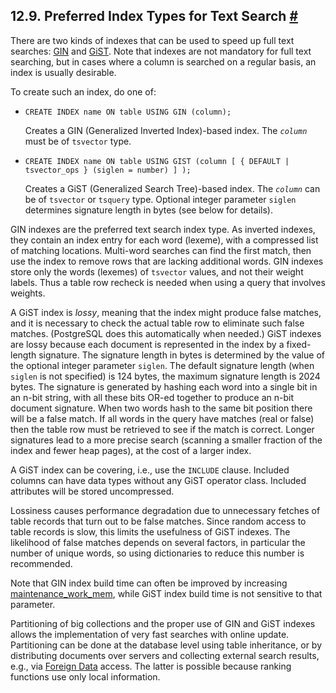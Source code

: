 ## 12.9. Preferred Index Types for Text Search [#](#TEXTSEARCH-INDEXES)

There are two kinds of indexes that can be used to speed up full text searches: [GIN](gin.html "Chapter 70. GIN Indexes") and [GiST](gist.html "Chapter 68. GiST Indexes"). Note that indexes are not mandatory for full text searching, but in cases where a column is searched on a regular basis, an index is usually desirable.

To create such an index, do one of:

* `CREATE INDEX name ON table USING GIN (column);`

    Creates a GIN (Generalized Inverted Index)-based index. The *`column`* must be of `tsvector` type.

* `CREATE INDEX name ON table USING GIST (column [ { DEFAULT | tsvector_ops } (siglen = number) ] );`

    Creates a GiST (Generalized Search Tree)-based index. The *`column`* can be of `tsvector` or `tsquery` type. Optional integer parameter `siglen` determines signature length in bytes (see below for details).

GIN indexes are the preferred text search index type. As inverted indexes, they contain an index entry for each word (lexeme), with a compressed list of matching locations. Multi-word searches can find the first match, then use the index to remove rows that are lacking additional words. GIN indexes store only the words (lexemes) of `tsvector` values, and not their weight labels. Thus a table row recheck is needed when using a query that involves weights.

A GiST index is *lossy*, meaning that the index might produce false matches, and it is necessary to check the actual table row to eliminate such false matches. (PostgreSQL does this automatically when needed.) GiST indexes are lossy because each document is represented in the index by a fixed-length signature. The signature length in bytes is determined by the value of the optional integer parameter `siglen`. The default signature length (when `siglen` is not specified) is 124 bytes, the maximum signature length is 2024 bytes. The signature is generated by hashing each word into a single bit in an n-bit string, with all these bits OR-ed together to produce an n-bit document signature. When two words hash to the same bit position there will be a false match. If all words in the query have matches (real or false) then the table row must be retrieved to see if the match is correct. Longer signatures lead to a more precise search (scanning a smaller fraction of the index and fewer heap pages), at the cost of a larger index.

A GiST index can be covering, i.e., use the `INCLUDE` clause. Included columns can have data types without any GiST operator class. Included attributes will be stored uncompressed.

Lossiness causes performance degradation due to unnecessary fetches of table records that turn out to be false matches. Since random access to table records is slow, this limits the usefulness of GiST indexes. The likelihood of false matches depends on several factors, in particular the number of unique words, so using dictionaries to reduce this number is recommended.

Note that GIN index build time can often be improved by increasing [maintenance\_work\_mem](runtime-config-resource.html#GUC-MAINTENANCE-WORK-MEM), while GiST index build time is not sensitive to that parameter.

Partitioning of big collections and the proper use of GIN and GiST indexes allows the implementation of very fast searches with online update. Partitioning can be done at the database level using table inheritance, or by distributing documents over servers and collecting external search results, e.g., via [Foreign Data](ddl-foreign-data.html "5.12. Foreign Data") access. The latter is possible because ranking functions use only local information.